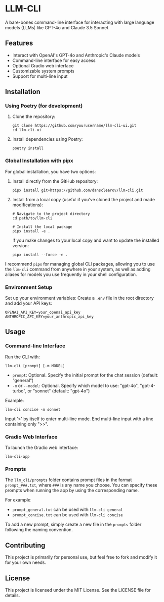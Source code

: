 # LLM-CLI

A bare-bones command-line interface for interacting with large language models (LLMs) like GPT-4o and Claude 3.5 Sonnet.

## Features

- Interact with OpenAI's GPT-4o and Anthropic's Claude models
- Command-line interface for easy access
- Optional Gradio web interface
- Customizable system prompts
- Support for multi-line input

## Installation

### Using Poetry (for development)

1. Clone the repository:
   ```
   git clone https://github.com/yourusername/llm-cli-ui.git
   cd llm-cli-ui
   ```

2. Install dependencies using Poetry:
   ```
   poetry install
   ```

### Global Installation with pipx

For global installation, you have two options:

1. Install directly from the GitHub repository:
   ```
   pipx install git+https://github.com/dansclearov/llm-cli.git
   ```

2. Install from a local copy (useful if you've cloned the project and made modifications):
   ```
   # Navigate to the project directory
   cd path/to/llm-cli
   
   # Install the local package
   pipx install -e .
   ```

   If you make changes to your local copy and want to update the installed version:
   ```
   pipx install --force -e .
   ```

I recommend `pipx` for managing global CLI packages, allowing you to use the `llm-cli` command from anywhere in your system, as well as adding aliases for models you use frequently in your shell configuration.

### Environment Setup

Set up your environment variables:
Create a `.env` file in the root directory and add your API keys:
```
OPENAI_API_KEY=your_openai_api_key
ANTHROPIC_API_KEY=your_anthropic_api_key
```

## Usage

### Command-line Interface

Run the CLI with:

```
llm-cli [prompt] [-m MODEL]
```

- `prompt`: Optional. Specify the initial prompt for the chat session (default: "general")
- `-m` or `--model`: Optional. Specify which model to use: "gpt-4o", "gpt-4-turbo", or "sonnet" (default: "gpt-4o")

Example:
```
llm-cli concise -m sonnet
```

Input '>' by itself to enter multi-line mode. End multi-line input with a line containing only ">>".

### Gradio Web Interface

To launch the Gradio web interface:

```
llm-cli-app
```

### Prompts

The `llm_cli/prompts` folder contains prompt files in the format `prompt_###.txt`, where `###` is any name you choose. You can specify these prompts when running the app by using the corresponding name.

For example:
- `prompt_general.txt` can be used with `llm-cli general`
- `prompt_concise.txt` can be used with `llm-cli concise`

To add a new prompt, simply create a new file in the `prompts` folder following the naming convention.

## Contributing

This project is primarily for personal use, but feel free to fork and modify it for your own needs.

## License

This project is licensed under the MIT License. See the LICENSE file for details.
